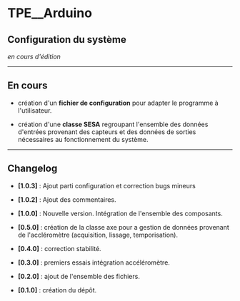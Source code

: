 # TPE__Arduino

## Configuration du système

_en cours d'édition_

***

## En cours

* création d'un **fichier de configuration** pour adapter le programme à l'utilisateur.

* création d'une **classe SESA** regroupant l'ensemble des données d'entrées provenant des capteurs et des données de sorties nécessaires au fonctionnement du système.

***

## Changelog

* **[1.0.3]** : Ajout parti configuration et correction bugs mineurs

* **[1.0.2]** : Ajout des commentaires.

* **[1.0.0]** : Nouvelle version. Intégration de l'ensemble des composants.

* **[0.5.0]** : création de la classe axe pour a gestion de données provenant de l'accléromètre (acquisition, lissage, temporisation).

* **[0.4.0]** : correction stabilité.

* **[0.3.0]** : premiers essais intégration accéléromètre.

* **[0.2.0]** : ajout de l'ensemble des fichiers.

* **[0.1.0]** : création du dépôt.
